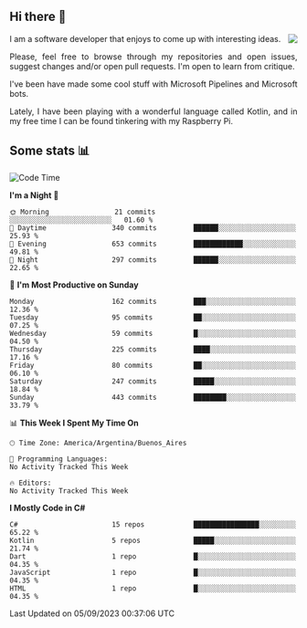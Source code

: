 ## Hi there :slightly_smiling_face:

<img src="https://github-readme-stats.vercel.app/api?username=victorgrycuk&show_icons=true&count_private=true&title_color=F7941E&icon_color=F7941E" align="right">

<p align="justify">
I am a software developer that enjoys to come up with interesting ideas.
<p/>

<p align= "justify">
Please, feel free to browse through my repositories and open issues, suggest changes and/or open pull requests. I'm open to learn from critique.
<p/>


<p align= "justify">
I've been have made some cool stuff with Microsoft Pipelines and Microsoft bots.
<p/>

<p align= "justify">
Lately, I have been playing with a wonderful language called Kotlin, and in my free time I can be found tinkering with my Raspberry Pi.
<p/>

## Some stats :bar_chart:
<!--START_SECTION:waka-->
![Code Time](http://img.shields.io/badge/Code%20Time-1%2C702%20hrs%2024%20mins-blue)

**I'm a Night 🦉** 

```text
🌞 Morning                21 commits          ░░░░░░░░░░░░░░░░░░░░░░░░░   01.60 % 
🌆 Daytime                340 commits         ██████░░░░░░░░░░░░░░░░░░░   25.93 % 
🌃 Evening                653 commits         ████████████░░░░░░░░░░░░░   49.81 % 
🌙 Night                  297 commits         ██████░░░░░░░░░░░░░░░░░░░   22.65 % 
```
📅 **I'm Most Productive on Sunday** 

```text
Monday                   162 commits         ███░░░░░░░░░░░░░░░░░░░░░░   12.36 % 
Tuesday                  95 commits          ██░░░░░░░░░░░░░░░░░░░░░░░   07.25 % 
Wednesday                59 commits          █░░░░░░░░░░░░░░░░░░░░░░░░   04.50 % 
Thursday                 225 commits         ████░░░░░░░░░░░░░░░░░░░░░   17.16 % 
Friday                   80 commits          ██░░░░░░░░░░░░░░░░░░░░░░░   06.10 % 
Saturday                 247 commits         █████░░░░░░░░░░░░░░░░░░░░   18.84 % 
Sunday                   443 commits         ████████░░░░░░░░░░░░░░░░░   33.79 % 
```


📊 **This Week I Spent My Time On** 

```text
🕑︎ Time Zone: America/Argentina/Buenos_Aires

💬 Programming Languages: 
No Activity Tracked This Week

🔥 Editors: 
No Activity Tracked This Week
```

**I Mostly Code in C#** 

```text
C#                       15 repos            ████████████████░░░░░░░░░   65.22 % 
Kotlin                   5 repos             █████░░░░░░░░░░░░░░░░░░░░   21.74 % 
Dart                     1 repo              █░░░░░░░░░░░░░░░░░░░░░░░░   04.35 % 
JavaScript               1 repo              █░░░░░░░░░░░░░░░░░░░░░░░░   04.35 % 
HTML                     1 repo              █░░░░░░░░░░░░░░░░░░░░░░░░   04.35 % 
```




 Last Updated on 05/09/2023 00:37:06 UTC
<!--END_SECTION:waka-->

